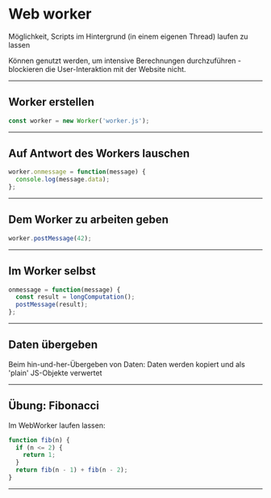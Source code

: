 # Web worker

Möglichkeit, Scripts im Hintergrund (in einem eigenen Thread) laufen zu lassen

Können genutzt werden, um intensive Berechnungen durchzuführen - blockieren die User-Interaktion mit der Website nicht.

---

## Worker erstellen

```js
const worker = new Worker('worker.js');
```

---

## Auf Antwort des Workers lauschen

```js
worker.onmessage = function(message) {
  console.log(message.data);
};
```

---

## Dem Worker zu arbeiten geben

```js
worker.postMessage(42);
```

---

## Im Worker selbst

```js
onmessage = function(message) {
  const result = longComputation();
  postMessage(result);
};
```

---

## Daten übergeben

Beim hin-und-her-Übergeben von Daten: Daten werden kopiert und als 'plain' JS-Objekte verwertet

---

## Übung: Fibonacci

Im WebWorker laufen lassen:

```js
function fib(n) {
  if (n <= 2) {
    return 1;
  }
  return fib(n - 1) + fib(n - 2);
}
```

---
